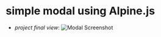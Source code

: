 # simple modal using Alpine.js
- *project final view*:
  ![Modal Screenshot](https://github.com/Bilalben23/modal_using_Alpine.js/assets/129977156/cc41a88d-e517-477b-8049-0d011f73cd82)

